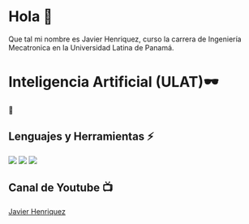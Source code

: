 # Hola  👋
Que tal mi nombre es Javier Henriquez, curso la carrera de Ingeniería Mecatronica en la Universidad Latina de Panamá.
 
# Inteligencia Artificial (ULAT):dark_sunglasses:

🚀

## Lenguajes y Herramientas :zap:

  <img src="https://img.shields.io/badge/-Python-FFD43B?style=for-the-badge&logo=python&logoColor=white&labelColor=4B8BBE" />
  <img src="https://img.shields.io/badge/-Github-181717?style=for-the-badge&logo=GitHub&logoColor=white"/>
  <img src="https://img.shields.io/badge/-Jupyter%20Notebooks-c78f02?style=for-the-badge&logo=jupyter&logoColor=white"/>
  


## Canal de Youtube :tv:

[Javier Henriquez](https://www.youtube.com/channel/UCz2kmzQzR7pmDeffjq23vDg/featured?view_as=subscriber)




